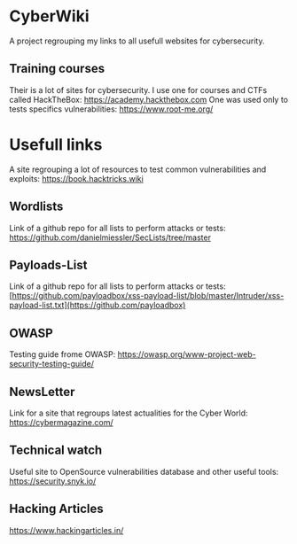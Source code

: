 # CyberWiki

A project regrouping my links to all usefull websites for cybersecurity.

## Training courses
Their is a lot of sites for cybersecurity. I use one for courses and CTFs called HackTheBox: https://academy.hackthebox.com One was used only to tests specifics vulnerabilities: https://www.root-me.org/

# Usefull links
A site regrouping a lot of resources to test common vulnerabilities and exploits: https://book.hacktricks.wiki

## Wordlists
Link of a github repo for all lists to perform attacks or tests: https://github.com/danielmiessler/SecLists/tree/master

## Payloads-List
Link of a github repo for all lists to perform attacks or tests: [https://github.com/payloadbox/xss-payload-list/blob/master/Intruder/xss-payload-list.txt](https://github.com/payloadbox)

## OWASP
Testing guide frome OWASP: https://owasp.org/www-project-web-security-testing-guide/

## NewsLetter
Link for a site that regroups latest actualities for the Cyber World: https://cybermagazine.com/

## Technical watch
Useful site to OpenSource vulnerabilities database and other useful tools: https://security.snyk.io/

## Hacking Articles
https://www.hackingarticles.in/
